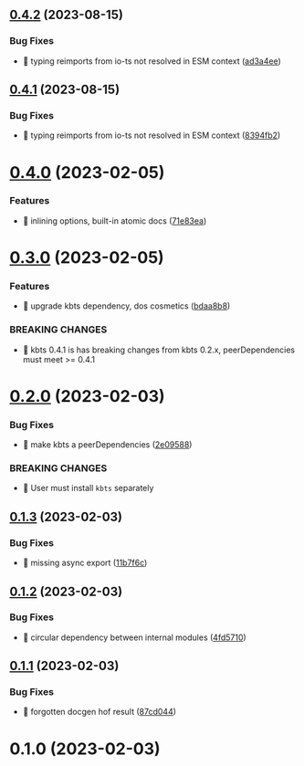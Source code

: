 ## [0.4.2](https://github.com/soul-codes/diots/compare/0.4.1...0.4.2) (2023-08-15)


### Bug Fixes

* 🐛 typing reimports from io-ts not resolved in ESM context ([ad3a4ee](https://github.com/soul-codes/diots/commit/ad3a4eeb9450ac023888fab1acc2a0f6de0d96f6))

## [0.4.1](https://github.com/soul-codes/diots/compare/0.4.0...0.4.1) (2023-08-15)


### Bug Fixes

* 🐛 typing reimports from io-ts not resolved in ESM context ([8394fb2](https://github.com/soul-codes/diots/commit/8394fb2e78714d67a5395a09479887fb4b250704))

# [0.4.0](https://github.com/soul-codes/diots/compare/0.3.0...0.4.0) (2023-02-05)


### Features

* 🎸 inlining options, built-in atomic docs ([71e83ea](https://github.com/soul-codes/diots/commit/71e83ea4ff4bb0026a8941321888214052ebe0a4))

# [0.3.0](https://github.com/soul-codes/diots/compare/0.2.0...0.3.0) (2023-02-05)


### Features

* 🎸 upgrade kbts dependency, dos cosmetics ([bdaa8b8](https://github.com/soul-codes/diots/commit/bdaa8b874370bdfc023bb5200cddf9e5a0fe2172))


### BREAKING CHANGES

* 🧨 kbts 0.4.1 is has breaking changes from kbts 0.2.x, peerDependencies
must meet >= 0.4.1

# [0.2.0](https://github.com/soul-codes/diots/compare/0.1.3...0.2.0) (2023-02-03)


### Bug Fixes

* 🐛 make kbts a peerDependencies ([2e09588](https://github.com/soul-codes/diots/commit/2e095888174da4f7b834ddeb2376199db074d496))


### BREAKING CHANGES

* 🧨 User must install `kbts` separately

## [0.1.3](https://github.com/soul-codes/diots/compare/0.1.2...0.1.3) (2023-02-03)


### Bug Fixes

* 🐛 missing async export ([11b7f6c](https://github.com/soul-codes/diots/commit/11b7f6c0e71fcfe0d6ffce428634ff7bdb11dc07))

## [0.1.2](https://github.com/soul-codes/diots/compare/0.1.1...0.1.2) (2023-02-03)


### Bug Fixes

* 🐛 circular dependency between internal modules ([4fd5710](https://github.com/soul-codes/diots/commit/4fd5710f57ced6de8c038af52d75d8eb2d106a01))

## [0.1.1](https://github.com/soul-codes/diots/compare/0.1.0...0.1.1) (2023-02-03)


### Bug Fixes

* 🐛 forgotten docgen hof result ([87cd044](https://github.com/soul-codes/diots/commit/87cd044a48453a1aba5ae5330d2f6940ad6b0638))

# 0.1.0 (2023-02-03)

